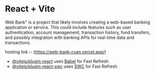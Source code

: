 # React + Vite
Web Bank" is a project that likely involves creating a web-based banking application or service. This could include features such as user authentication, account management, transaction history, fund transfers, and possibly integration with banking APIs for real-time data and transactions.

hosting link :- (https://web-bank-cyan.vercel.app/)

- [@vitejs/plugin-react](https://github.com/vitejs/vite-plugin-react/blob/main/packages/plugin-react/README.md) uses [Babel](https://babeljs.io/) for Fast Refresh
- [@vitejs/plugin-react-swc](https://github.com/vitejs/vite-plugin-react-swc) uses [SWC](https://swc.rs/) for Fast Refresh
